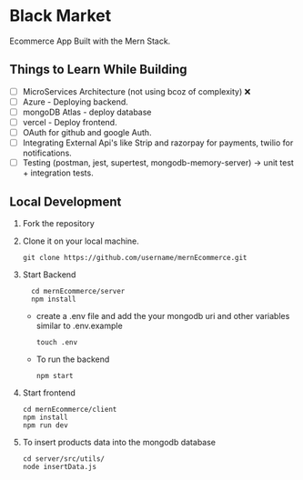 # Black Market

Ecommerce App Built with the Mern Stack.

## Things to Learn While Building

* [ ] MicroServices Architecture (not using bcoz of complexity) ❌
* [ ] Azure - Deploying backend.
* [ ] mongoDB Atlas - deploy database
* [ ] vercel - Deploy frontend.
* [ ] OAuth for github and google Auth.
* [ ] Integrating External Api's like Strip and razorpay for payments, twilio for notifications.
* [ ] Testing (postman, jest, supertest, mongodb-memory-server) -> unit test + integration tests.

## Local Development

1. Fork the repository
2. Clone it on your local machine.

   ```
   git clone https://github.com/username/mernEcommerce.git
   ```
3. Start Backend
   
   ```
     cd mernEcommerce/server
     npm install
   ```
   * create a .env file and add the your mongodb uri and other variables similar to .env.example
     ```
     touch .env
     ```
   * To run the backend
     ```
     npm start
     ```
    
5. Start frontend

   ```
   cd mernEcommerce/client
   npm install
   npm run dev
   ```
6. To insert products data into the mongodb database
    ```
    cd server/src/utils/
    node insertData.js
    ```

